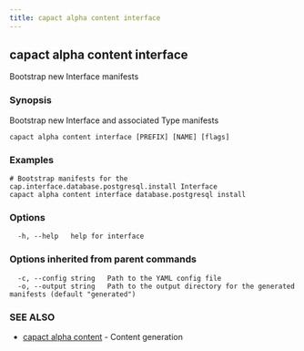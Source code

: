 ```yaml
---
title: capact alpha content interface
---
```


## capact alpha content interface

Bootstrap new Interface manifests

### Synopsis

Bootstrap new Interface and associated Type manifests

```
capact alpha content interface [PREFIX] [NAME] [flags]
```

### Examples

```
# Bootstrap manifests for the cap.interface.database.postgresql.install Interface
capact alpha content interface database.postgresql install
```

### Options

```
  -h, --help   help for interface
```

### Options inherited from parent commands

```
  -c, --config string   Path to the YAML config file
  -o, --output string   Path to the output directory for the generated manifests (default "generated")
```

### SEE ALSO

* [capact alpha content](capact_alpha_content.md)	 - Content generation

